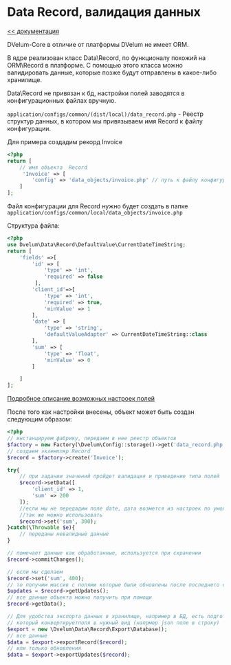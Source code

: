 Data Record, валидация данных
===
[<< документация](readme.md)

DVelum-Core в отличие от платформы DVelum не имеет ORM.  

В ядре реализован класс Data\Record, по функционалу похожий на ORM\Record в платформе.
C помощью этого класса можно валидировать данные, которые позже будут отправлены в какое-либо хранилище.

Data\Record не привязан к бд, настройки полей заводятся в конфигурационных файлах вручную.


```application/configs/common/(dist/local)/data_record.php``` - Реестр структур данных, в котором мы привязываем имя Record к файлу конфигурации.

Для примера создадим рекорд Invoice


```php
<?php
return [
    // имя объекта	Record
     'Invoice' => [
        'config' => 'data_objects/invoice.php' // путь к файлу конфигурации
    ]
];
```
Файл конфигурации для Record нужно будет создать в папке  ```application/configs/common/local/data_objects/invoice.php``` 

Структура файла:

```php
<?php
use Dvelum\Data\Record\DefaultValue\CurrentDateTimeString;
return [
	'fields' =>[
		'id' => [
			'type' => 'int',
			'required' => false
		 ],
		'client_id'=>[
			'type' => 'int',
			'required' => true,
			'minValue' => 1
		],
		'date' => [
			'type' => 'string',
			'defaultValueAdapter' => CurrentDateTimeString::class
		],
		'sum' => [
			'type' => 'float',
			'minValue' => 0
		]

	]
];
```
[Подробное описание возможных настроек полей](./data_record_fields.md)

После того как настройки внесены, объект может быть создан следующим образом:

```php
<?php
// инстанцируем фабрику, передаем в нее реестр объектов
$factory = new Factory(\Dvelum\Config::storage()->get('data_record.php'));
// создаем экземпляр Record
$record = $factory->create('Invoice');

try{
	// при задании значений пройдет валидация и приведение типа полей
	$record->setData([
		'client_id' => 1,
		'sum' => 200
	]);
	//если мы не передадим поле date, дата возмется из настроек по умолчанию
	//так же можно использовать
	$record->set('sum', 300);
}catch(\Throwable $e){
	// переданы невалидные данные
}

// помечает данные как обработанные, используется при схранении
$record->commitChanges();

// если мы сделаем
$record->set('sum', 400);
// то получим массив с полями которые были обновлены после последнего commitChanges или создания объекта 
$updates = $record->getUpdates();
// все данные объекта можно получить при помощи
$record->getData(); 

// Для удобства экспорта данных в хранилище, например в БД, есть подготовленный класс экспорта, 
// который конвертируетполя в нужный вид (напрмер json поле в строку)
$export = new \Dvelum\Data\Record\Export\Database();
// все данные
$data = $export->exportRecord($record);
// или только обновления
$data = $export->exportUpdates($record);

```
